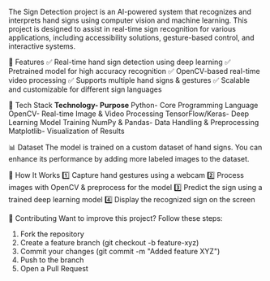 The Sign Detection project is an AI-powered system that recognizes and interprets hand signs using computer vision and machine learning. This project is designed to assist in real-time sign recognition for various applications, including accessibility solutions, gesture-based control, and interactive systems.

📌 Features
✅ Real-time hand sign detection using deep learning
✅ Pretrained model for high accuracy recognition
✅ OpenCV-based real-time video processing
✅ Supports multiple hand signs & gestures
✅ Scalable and customizable for different sign languages

📂 Tech Stack
**Technology-	Purpose**
Python-	Core Programming Language
OpenCV-	Real-time Image & Video Processing
TensorFlow/Keras-	Deep Learning Model Training
NumPy & Pandas-	Data Handling & Preprocessing
Matplotlib-	Visualization of Results


📊 Dataset
The model is trained on a custom dataset of hand signs. You can enhance its performance by adding more labeled images to the dataset.

🚀 How It Works
1️⃣ Capture hand gestures using a webcam
2️⃣ Process images with OpenCV & preprocess for the model
3️⃣ Predict the sign using a trained deep learning model
4️⃣ Display the recognized sign on the screen

🤝 Contributing
Want to improve this project? Follow these steps:
1. Fork the repository
2. Create a feature branch (git checkout -b feature-xyz)
3. Commit your changes (git commit -m "Added feature XYZ")
4. Push to the branch 
5. Open a Pull Request



